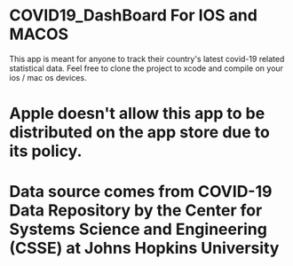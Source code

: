 # COVID19_DashBoard For IOS and MACOS
This app is meant for anyone to track their country's latest covid-19 related statistical data.
Feel free to clone the project to xcode and compile on your ios / mac os devices. 
# Apple doesn't allow this app to be distributed on the app store due to its policy. # 
# Data source comes from COVID-19 Data Repository by the Center for Systems Science and Engineering (CSSE) at Johns Hopkins University # 

